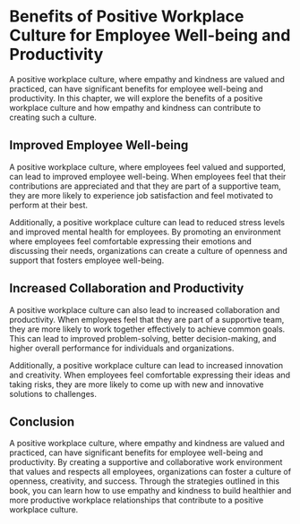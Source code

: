 Benefits of Positive Workplace Culture for Employee Well-being and Productivity
========================================================================================================

A positive workplace culture, where empathy and kindness are valued and practiced, can have significant benefits for employee well-being and productivity. In this chapter, we will explore the benefits of a positive workplace culture and how empathy and kindness can contribute to creating such a culture.

Improved Employee Well-being
----------------------------

A positive workplace culture, where employees feel valued and supported, can lead to improved employee well-being. When employees feel that their contributions are appreciated and that they are part of a supportive team, they are more likely to experience job satisfaction and feel motivated to perform at their best.

Additionally, a positive workplace culture can lead to reduced stress levels and improved mental health for employees. By promoting an environment where employees feel comfortable expressing their emotions and discussing their needs, organizations can create a culture of openness and support that fosters employee well-being.

Increased Collaboration and Productivity
----------------------------------------

A positive workplace culture can also lead to increased collaboration and productivity. When employees feel that they are part of a supportive team, they are more likely to work together effectively to achieve common goals. This can lead to improved problem-solving, better decision-making, and higher overall performance for individuals and organizations.

Additionally, a positive workplace culture can lead to increased innovation and creativity. When employees feel comfortable expressing their ideas and taking risks, they are more likely to come up with new and innovative solutions to challenges.

Conclusion
----------

A positive workplace culture, where empathy and kindness are valued and practiced, can have significant benefits for employee well-being and productivity. By creating a supportive and collaborative work environment that values and respects all employees, organizations can foster a culture of openness, creativity, and success. Through the strategies outlined in this book, you can learn how to use empathy and kindness to build healthier and more productive workplace relationships that contribute to a positive workplace culture.
